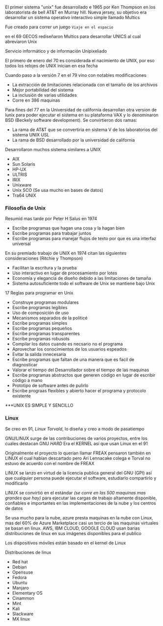 El primer sistema "unix" fue desarrollado e 1965 por Ken Thompson en los laboratorista de bell AT&T en Murray hill. Nueva jersey, su objetivo era desarrollar un sistema operativo interactivo simple llamado Multics

Fue creado para correr un juego `Viaje en el espacio`

en el 69 GECOS rediseñaron Multics para desarrollar UNICS al cual abreviaron Unix

Servicio informático y de información Unipixeliado

El primero de enero del 70 es considerada el nacimiento de UNIX, por eso todos los relojes de UNIX inician en esa fecha

Cuando paso a la versión 7 en el 79 vino con notables modificaciones
- La extracción de limitaciones relacionada con el tamaño de los archivos
- Mejor portabilidad del sistema
- La inclusión de varias utilidades
- Corre en 386 maquinas 

Para fines del 77 en la Universidad de california desarrollan otra version de lunix para poder ejecutar el sistema en su plataforma VAX y lo denominaron BSD (Beckely software development). Se convirtieron dos ramas: 
- La rama de AT&T que se convertiria en sistema V de los laboratorios del sistema UNIX USL
- La rama de BSD desarrollado por la universidad de california

Desarrollaron muchos sistema similares a UNIX
- AIX
- Sun Solaris
- HP-UX
- ULTRIS
- IRIX
- Unixware
- Unix SCO (Se usa mucho en bases de datos)
- Tra64 UNIX 

### Filosofía de Unix

Resumid mas tarde por Peter H Salus en 1974
- Escribe programas que hagan una cosa y la hagan bien
- Escribe programas para trabajar juntos
- Escribe programas para manejar flujos de texto por que es una interfaz universal

En su premiado trabajo de UNIX en 1974 citan las siguientes consideraciones (Ritchie y Thompson)
- Facilitan la escritura y la prueba
- Uso interactivo en lugar de procesamiento por lotes 
- Economía y elegancia de diseño debido a las limitaciones de tamaña
- Sistema autosuficiente todo el software de Unix se mantiene bajo Unix

17 Reglas para programar en Unix
- Construye programas modulares
- Escribe programas legibles
- Uso de composición de uso
- Mecanismos separados de la politicé
- Escribe programas simples
- Escribe programas pequeños
- Escribe programas transparentes
- Escribe programas robusots
- Compilar los datos cuando es necsario no el programa
- Aprovechar los conocimientos de los usuarios espeados
- Evitar la salida innecesaria
- Escribe programas que faltan de una manera que es facil de diagnosticar
- Valorar el tiempo del Desarrollador sobre el tiempo de las maquinas
- Escribe programas abstractos que generen código en lugar de escribir código a mano
- Prototipo de software antes de pulirlo
- Escribe prograas flexibles y abierto hacer el programa y protocolo existente

***UNIX ES SIMPLE Y SENCILLO

### Linux

Se creo en 91, *Linux Torvald*, lo diseña y creo a modo de pasatiempo

GNU/LINUX surge de las contribuciones de varios proyectos, entre los cuales destacan GNU *HARD* Era el KERNEL así que usan Linux en el 91

Originalmente el proyecto lo querían llamar FREAX pensaron también en LINUX el cual habían descartado pero Ari Lennacake colega e Torval no estuvo de acuerdo con el nombre de FREAX

LINUX se lanzo en virtud de la licencia publica general del GNU (GPI) así que cualquier persona puede ejecutar el software, estudiarlo compartirlo y modificarlo

LINUX se convirtió en el estándar *(se corre en las 500 maquinas mas grandes que hay)* para ejecutar las cargas de trabajo altamente disponible, confiables e importantes en las implementaciones de la nube  y los centros de datos 

Se usa mucho para la nube, azure presta maquinas en la nube con Linux, mas del 60% de Azure Marketplace casi un tercio de las maquinas virtuales se basan en linux. AWS, IBM CLOUD, GOOGLE CLOUD usan barias distribuciones de linux en sus imágenes disponibles para el publico

Los dispositivos móviles están basado en el kernel de Linux

Distribuciones de linux
- Red hat
- Debian
- Opensuse
- Fedora
- Ubuntu
- Manjaro
- Elementary OS
- Cinammon
- Mint
- Kali
- Slackware
- MX linux